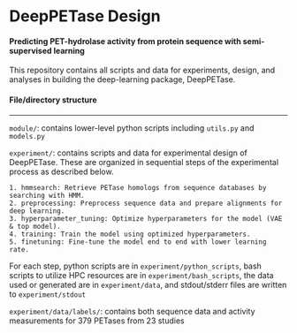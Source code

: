 # DeepPETase Design
#### Predicting PET-hydrolase activity from protein sequence with semi-supervised learning


This repository contains all scripts and data for experiments, design, and analyses
in building the deep-learning package, DeepPETase.



#### File/directory structure
-------------------

`module/`: contains lower-level python scripts including `utils.py` and `models.py`

`experiment/`: contains scripts and data for experimental design of DeepPETase.
These are organized in sequential steps of the experimental process as described below.

    1. hmmsearch: Retrieve PETase homologs from sequence databases by searching with HMM.
    2. preprocessing: Preprocess sequence data and prepare alignments for deep learning.
    3. hyperparameter_tuning: Optimize hyperparameters for the model (VAE & top model).
    4. training: Train the model using optimized hyperparameters.
    5. finetuning: Fine-tune the model end to end with lower learning rate.

For each step, 
python scripts are in `experiment/python_scripts`, 
bash scripts to utilize HPC resources are in `experiment/bash_scripts`, 
the data used or generated are in `experiment/data`,
and stdout/stderr files are written to `experiment/stdout`
    
`experiment/data/labels/`: contains both sequence data and activity measurements for
379 PETases from 23 studies






